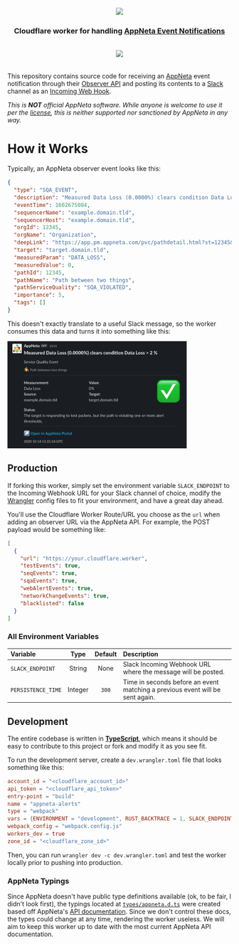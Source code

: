 <div align="center">
  <br/>
  <img src="https://res.cloudinary.com/stellaraf/image/upload/v1604277355/stellar-logo-gradient.svg" width="300" />
  <br/>
  <h3>Cloudflare worker for handling <a href="https://docs.appneta.com/event-integration.html" rel="noopener noreferrer">AppNeta Event Notifications</a></h3>
  <br/>
  <a href="https://github.com/stellaraf/worker-appneta/actions?query=workflow%3ATypeCheck">
    <img src="https://img.shields.io/github/workflow/status/stellaraf/worker-appneta/TypeCheck?color=%239100fa&event=push&style=for-the-badge" />
  </a>
  <br/>
  <br/>
</div>

This repository contains source code for receiving an [AppNeta](https://appneta.com) event notification through their [Observer API](https://docs.appneta.com/event-integration.html) and posting its contents to a [Slack](https://slack.com) channel as an [Incoming Web Hook](https://api.slack.com/messaging/webhooks).

_This is **NOT** official AppNeta software. While anyone is welcome to use it per the [license](https://github.com/stellaraf/worker-appneta/blob/main/LICENSE), this is neither supported nor sanctioned by AppNeta in any way._

# How it Works

Typically, an AppNeta observer event looks like this:

```json
{
  "type": "SQA_EVENT",
  "description": "Measured Data Loss (0.0000%) clears condition Data Loss > 2 %",
  "eventTime": 1602675084,
  "sequencerName": "example.domain.tld",
  "sequencerHost": "example.domain.tld",
  "orgId": 12345,
  "orgName": "Organization",
  "deepLink": "https://app.pm.appneta.com/pvc/pathdetail.html?st=12345&pathid=12345&timeStamp=1602675084537",
  "target": "target.domain.tld",
  "measuredParam": "DATA_LOSS",
  "measuredValue": 0,
  "pathId": 12345,
  "pathName": "Path between two things",
  "pathServiceQuality": "SQA_VIOLATED",
  "importance": 5,
  "tags": []
}
```

This doesn't exactly translate to a useful Slack message, so the worker consumes this data and turns it into something like this:

<img src="https://github.com/stellaraf/worker-appneta/blob/main/screenshot.png" alt="Screenshot" width="80%" />

## Production

If forking this worker, simply set the environment variable `SLACK_ENDPOINT` to the Incoming Webhook URL for your Slack channel of choice, modify the [Wrangler](https://developers.cloudflare.com/workers/cli-wrangler) config files to fit your environment, and have a great day ahead.

You'll use the Cloudflare Worker Route/URL you choose as the `url` when adding an observer URL via the AppNeta API. For example, the POST payload would be something like:

```json
[
  {
    "url": "https://your.cloudflare.worker",
    "testEvents": true,
    "seqEvents": true,
    "sqaEvents": true,
    "webAlertEvents": true,
    "networkChangeEvents": true,
    "blacklisted": false
  }
]
```

### All Environment Variables

| Variable           |  Type   | Default | Description                                                                   |
| :----------------- | :-----: | :-----: | :---------------------------------------------------------------------------- |
| `SLACK_ENDPOINT`   | String  |  None   | Slack Incoming Webhook URL where the message will be posted.                  |
| `PERSISTENCE_TIME` | Integer |  `300`  | Time in seconds before an event matching a previous event will be sent again. |


## Development

The entire codebase is written in [**TypeScript**](https://www.typescriptlang.org/), which means it should be easy to contribute to this project or fork and modify it as you see fit.

To run the development server, create a `dev.wrangler.toml` file that looks something like this:

```toml
account_id = "<cloudflare_account_id>"
api_token = "<cloudflare_api_token>"
entry-point = "build"
name = "appneta-alerts"
type = "webpack"
vars = {ENVIRONMENT = "development", RUST_BACKTRACE = 1, SLACK_ENDPOINT = "https://hooks.slack.com/services/<your slack channel>"}
webpack_config = "webpack.config.js"
workers_dev = true
zone_id = "<cloudflare_zone_id>"
```

Then, you can run `wrangler dev -c dev.wrangler.toml` and test the worker locally prior to pushing into production.

### AppNeta Typings

Since AppNeta doesn't have public type definitions available (ok, to be fair, I didn't look first), the typings located at [`types/appneta.d.ts`](https://github.com/stellaraf/worker-appneta/blob/main/types/appneta.d.ts) were created based off AppNeta's [API documentation](https://docs.appneta.com/event-integration.html). Since we don't control these docs, the types could change at any time, rendering the worker useless. We will aim to keep this worker up to date with the most current AppNeta API documentation.